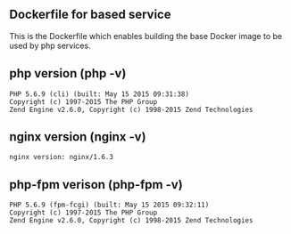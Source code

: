 Dockerfile for based service
---------------------

This is the Dockerfile which enables building the base Docker image
to be used by php services.

php version (php -v)
---------------------
    
    PHP 5.6.9 (cli) (built: May 15 2015 09:31:38)
    Copyright (c) 1997-2015 The PHP Group
    Zend Engine v2.6.0, Copyright (c) 1998-2015 Zend Technologies

nginx version (nginx -v)
--------------------

    nginx version: nginx/1.6.3

php-fpm verison (php-fpm -v)
-------------------

    PHP 5.6.9 (fpm-fcgi) (built: May 15 2015 09:32:11)
    Copyright (c) 1997-2015 The PHP Group
    Zend Engine v2.6.0, Copyright (c) 1998-2015 Zend Technologies

